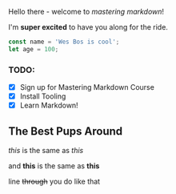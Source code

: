 Hello there - welcome to _mastering markdown_!

I'm **super excited** to have you along for the ride.

```javascript
const name = 'Wes Bos is cool';
let age = 100;
```

### TODO:
* [x] Sign up for Mastering Markdown Course
* [x] Install Tooling
* [x] Learn Markdown!

## The Best Pups Around
*this* is the same as _this_

and **this** is the same as __this__

line ~~through~~ you do like that 